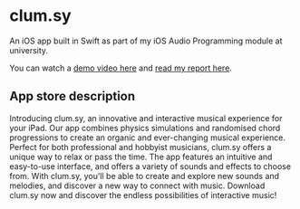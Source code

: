 # clum.sy

An iOS app built in Swift as part of my iOS Audio Programming module at university.

You can watch a [demo video here](https://drive.google.com/file/d/1wDCNJvMht1Zpie2V9k9B8QsB3DjtoBeI/view?usp=drive_link) and [read my report here](https://drive.google.com/file/d/1SYOwdn_racIGlH4tVOrBRHUljo5GTfaF/view?usp=drive_link).

## App store description
Introducing clum.sy, an innovative and interactive musical experience for your iPad. Our app combines physics simulations and randomised chord progressions to create an organic and ever-changing musical experience. Perfect for both professional and hobbyist musicians, clum.sy offers a unique way to relax or pass the time. The app features an intuitive and easy-to-use interface, and offers a variety of sounds and effects to choose from. With clum.sy, you'll be able to create and explore new sounds and melodies, and discover a new way to connect with music. Download clum.sy now and discover the endless possibilities of interactive music!